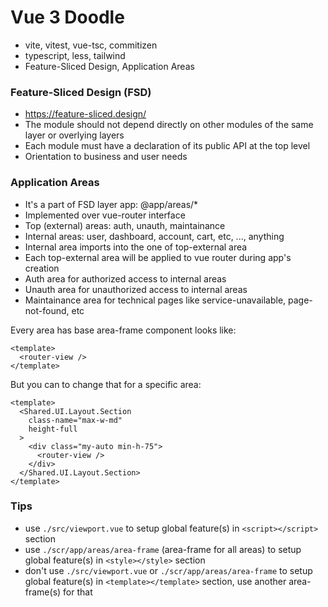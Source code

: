 # Vue 3 Doodle

- vite, vitest, vue-tsc, commitizen
- typescript, less, tailwind
- Feature-Sliced Design, Application Areas

### Feature-Sliced Design (FSD)

- https://feature-sliced.design/
- The module should not depend directly on other modules of the same layer or overlying layers
- Each module must have a declaration of its public API at the top level
- Orientation to business and user needs

### Application Areas

- It's a part of FSD layer app: @app/areas/*
- Implemented over vue-router interface
- Top (external) areas: auth, unauth, maintainance
- Internal areas: user, dashboard, account, cart, etc, ..., anything
- Internal area imports into the one of top-external area
- Each top-external area will be applied to vue router during app's creation
- Auth area for authorized access to internal areas
- Unauth area for unauthorized access to internal areas
- Maintainance area for technical pages like service-unavailable, page-not-found, etc

Every area has base area-frame component looks like:
```vue
<template>
  <router-view />
</template>
```

But you can to change that for a specific area:
```vue
<template>
  <Shared.UI.Layout.Section
    class-name="max-w-md"
    height-full
  >
    <div class="my-auto min-h-75">
      <router-view />
    </div>
  </Shared.UI.Layout.Section>
</template>
``` 

### Tips

- use `./src/viewport.vue` to setup global feature(s) in `<script></script>` section
- use `./scr/app/areas/area-frame` (area-frame for all areas) to setup global feature(s) in `<style></style>` section
- don't use `./src/viewport.vue` or `./scr/app/areas/area-frame` to setup global feature(s) in `<template></template>` section, use another area-frame(s) for that